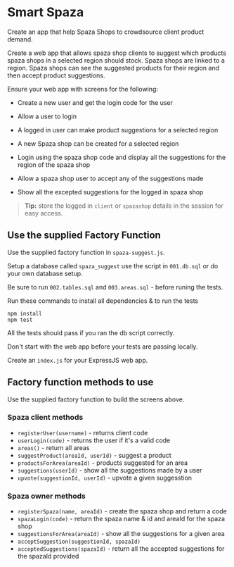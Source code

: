 # Smart Spaza

Create an app that help Spaza Shops to crowdsource client product demand.

Create a web app that allows spaza shop clients to suggest which products spaza shops in a selected region should stock. Spaza shops are linked to a region. Spaza shops can see the suggested products for their region and then accept product suggestions.

Ensure your web app with screens for the following:

* Create a new user and get the login code for the user
* Allow a user to login
* A logged in user can make product suggestions for a selected region

* A new Spaza shop can be created for a selected region
* Login using the spaza shop code and display all the suggestions for the region of the spaza shop
* Allow a spaza shop user to accept any of the suggestions made
* Show all the excepted suggestions for the logged in spaza shop

> **Tip:** store the logged in `client` or `spazashop` details in the session for easy access.

## Use the supplied Factory Function

Use the supplied factory function in `spaza-suggest.js`.

Setup a database called `spaza_suggest` use the script in `001.db.sql` or do your own database setup.


Be sure to run `002.tables.sql` and `003.areas.sql` - before runing the tests.

Run these commands to install all dependencies & to run the tests

```
npm install
npm test
```

All the tests should pass if you ran the db script correctly.

Don't start with the web app before your tests are passing locally.

Create an `index.js` for your ExpressJS web app.

## Factory function methods to use

Use the supplied factory function to build the screens above.

### Spaza client methods

* `registerUser(username)` - returns client code
* `userLogin(code)` - returns the user if it's a valid code
* `areas()` - return all areas
* `suggestProduct(areaId, userId)` - suggest a product 
* `productsForArea(areaId)` - products suggested for an area
* `suggestions(userId)` - show all the suggestions made by a user
* `upvote(suggestionId, userId)` - upvote a given suggesstion

### Spaza owner methods

* `registerSpaza(name, areaId)` - create the spaza shop and return a code
* `spazaLogin(code)` - return the spaza name & id  and areaId for the spaza shop
* `suggestionsForArea(areaId)` - show all the suggestions for a given area
* `acceptSuggestion(suggestionId, spazaId)`
* `acceptedSuggestions(spazaId)` - return all the accepted suggestions for the spazaId provided



